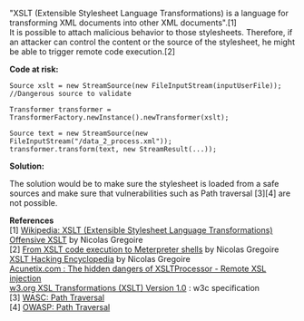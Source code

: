  "XSLT (Extensible Stylesheet Language Transformations) is a language for transforming XML documents into other XML documents".[1]  
 It is possible to attach malicious behavior to those stylesheets. Therefore, if an attacker can control the content or the source of the stylesheet, he might be able to trigger remote code execution.[2]

**Code at risk:**

```
Source xslt = new StreamSource(new FileInputStream(inputUserFile)); //Dangerous source to validate

Transformer transformer = TransformerFactory.newInstance().newTransformer(xslt);

Source text = new StreamSource(new FileInputStream("/data_2_process.xml"));
transformer.transform(text, new StreamResult(...));
```

**Solution:**

The solution would be to make sure the stylesheet is loaded from a safe sources and make sure that vulnerabilities such as Path traversal [3][4] are not possible.

**References**  
[1] [Wikipedia: XSLT (Extensible Stylesheet Language Transformations)](https://en.wikipedia.org/wiki/XSLT)  
[Offensive XSLT](https://prezi.com/y_fuybfudgnd/offensive-xslt/) by Nicolas Gregoire  
[2] [From XSLT code execution to Meterpreter shells](http://www.agarri.fr/kom/archives/2012/07/02/from_xslt_code_execution_to_meterpreter_shells/index.html) by Nicolas Gregoire  
[XSLT Hacking Encyclopedia](http://xhe.myxwiki.org/xwiki/bin/view/Main/) by Nicolas Gregoire  
[Acunetix.com : The hidden dangers of XSLTProcessor - Remote XSL injection](http://www.acunetix.com/blog/articles/the-hidden-dangers-of-xsltprocessor-remote-xsl-injection/)  
[w3.org XSL Transformations (XSLT) Version 1.0](https://www.w3.org/TR/xslt) : w3c specification  
[3] [WASC: Path Traversal](http://projects.webappsec.org/w/page/13246952/Path%20Traversal)  
[4] [OWASP: Path Traversal](https://www.owasp.org/index.php/Path_Traversal)

 
